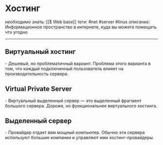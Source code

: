 # Хостинг
*необходимо знать:* [[$ Web base]]
*теги:* #net #server #linux
*описание:* Информационное пространство в интернете, куда вы можете помещать что угодно

---
## Виртуальный хостинг
\- Дешевый, но проблематичный вариант. Проблема этого варианта в том, что каждый подключенный пользователь влияет на производительность сервера.

## Virtual Private Server
\- Виртуальный выделенный сервер — это выделенный фрагмент большого сервера. Дороже, но функциональнее виртуального хостинга.

## Выделенный сервер
\- Провайдер отдает вам мощный компьютер. Обычно эти сервера используют большие компании и управляют ими хостинг-провайдеры.